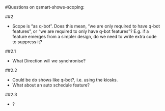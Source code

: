 #Questions on qsmart-shows-scoping:

##2 
* Scope is “as q-bot”. Does this mean, “we are only required to have q-bot features”, or “we are required to only have q-bot features”? E.g. if a feature emerges from a simpler design, do we need to write extra code to suppress it?

##2.1 
* What Direction will we synchronise?

##2.2 
* Could be do shows like q-bot?, i.e. using the kiosks.
* What about an auto schedule feature?

##2.3
* ?





